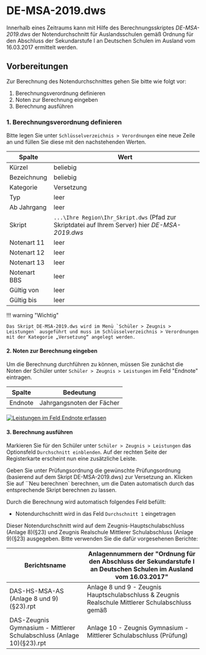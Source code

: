 # DE-MSA-2019.dws

[1]:/assets/images/6.5.33_04.png

Innerhalb eines Zeitraums kann mit Hilfe des Berechnungsskriptes _DE-MSA-2019.dws_ der Notendurchschnitt für Auslandsschulen gemäß Ordnung für den Abschluss der Sekundarstufe I an Deutschen Schulen im Ausland vom 16.03.2017 ermittelt werden.

## Vorbereitungen

Zur Berechnung des Notendurchschnittes gehen Sie bitte wie folgt vor:

1. Berechnungsverordnung definieren
2. Noten zur Berechnung eingeben
3. Berechnung ausführen

### 1. Berechnungsverordnung definieren

Bitte legen Sie unter `Schlüsselverzeichnis > Verordnungen` eine neue Zeile an und füllen Sie diese mit den nachstehenden Werten.

|Spalte|Wert|
|--|--|
|Kürzel|beliebig|
|Bezeichnung|beliebig|
|Kategorie|Versetzung|
|Typ|leer|
|Ab Jahrgang|leer|
|Skript|`...\Ihre Region\Ihr_Skript.dws` (Pfad zur Skriptdatei auf Ihrem Server) hier _DE-MSA-2019.dws_|
|Notenart 11|leer|
|Notenart 12|leer|
|Notenart 13|leer|
|Notenart BBS|leer|
|Gültig von |leer|
|Gültig bis|leer|

!!! warning "Wichtig"

    Das Skript DE-MSA-2019.dws wird im Menü `Schüler > Zeugnis > Leistungen` ausgeführt und muss im Schlüsselverzeichnis > Verordnungen mit der Kategorie „Versetzung“ angelegt werden.

#### 2. Noten zur Berechnung eingeben

Um die Berechnung durchführen zu können, müssen Sie zunächst die Noten der Schüler unter  `Schüler > Zeugnis > Leistungen` im Feld "Endnote" eintragen.

|Spalte |Bedeutung|
|--|--|
|Endnote |Jahrgangsnoten der Fächer|

[![Leistungen im Feld `Endnote` erfassen][1]][1]

#### 3. Berechnung ausführen

Markieren Sie für den Schüler unter `Schüler > Zeugnis > Leistungen` das Optionsfeld `Durchschnitt einblenden`. Auf der rechten Seite der Registerkarte erscheint nun eine zusätzliche Leiste.

Geben Sie unter Prüfungsordnung die gewünschte Prüfungsordnung (basierend auf dem Skript DE-MSA-2019.dws) zur Versetzung an. Klicken Sie auf ``Neu berechnen` berechnen, um die Daten automatisch durch das entsprechende Skript berechnen zu lassen.

Durch die Berechnung wird automatisch folgendes Feld befüllt:

* Notendurchschnitt wird in das Feld `Durchschnitt 1` eingetragen

Dieser Notendurchschnitt wird auf dem Zeugnis-Hauptschulabschluss (Anlage 8)(§23) und Zeugnis Realschule Mittlerer Schulabschluss (Anlage 9)(§23) ausgegeben. Bitte verwenden Sie die dafür vorgesehenen Berichte:

| Berichtsname                             | Anlagennummern der "Ordnung für den Abschluss der Sekundarstufe I an Deutschen Schulen im Ausland vom 16.03.2017" |
|------------------------------------------|------------------------------------------|
| DAS-HS-MSA-AS (Anlage 8 und 9)(§23).rpt  | Anlage 8 und 9 - Zeugnis Hauptschulabschluss & Zeugnis Realschule Mittlerer Schulabschluss gemäß |
| DAS-Zeugnis Gymnasium - Mittlerer Schulabschluss (Anlage 10)(§23).rpt | Anlage 10 - Zeugnis Gymnasium - Mittlerer Schulabschluss (Prüfung) |
